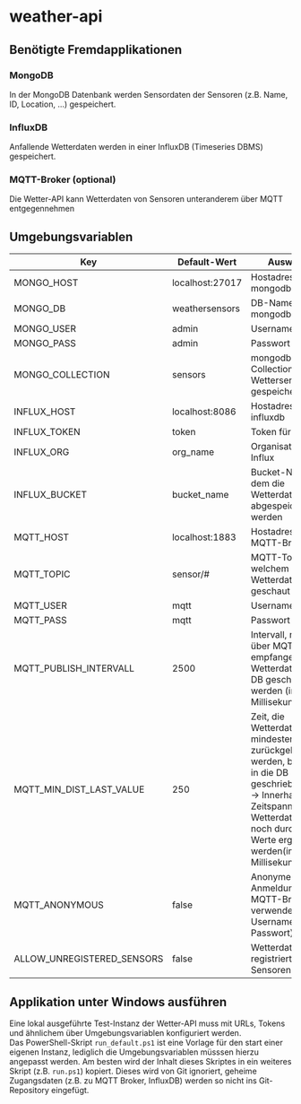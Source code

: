 # weather-api

## Benötigte Fremdapplikationen
### MongoDB
In der MongoDB Datenbank werden Sensordaten der Sensoren (z.B. Name, ID, Location, ...) gespeichert.

### InfluxDB
Anfallende Wetterdaten werden in einer InfluxDB (Timeseries DBMS) gespeichert. 

### MQTT-Broker (optional)
Die Wetter-API kann Wetterdaten von Sensoren unteranderem über MQTT entgegennehmen


## Umgebungsvariablen
Key | Default-Wert  | Auswirkung
-------- | ---------- | ----------
MONGO_HOST | localhost:27017 | Hostadresse mongodb
MONGO_DB   | weathersensors  | DB-Namen mongodb
MONGO_USER | admin | Username mongodb
MONGO_PASS | admin | Passwort mongodb
MONGO_COLLECTION | sensors | mongodb-Collection, in der Wettersensoren gespeichert werden
INFLUX_HOST | localhost:8086 | Hostadresse influxdb
INFLUX_TOKEN | token | Token für influxDB
INFLUX_ORG | org_name | Organisationsnamen Influx
INFLUX_BUCKET | bucket_name | Bucket-Namen, in dem die Wetterdaten abgespeichert werden
MQTT_HOST | localhost:1883 | Hostadresse MQTT-Broker
MQTT_TOPIC | sensor/# | MQTT-Topic, in welchem nach Wetterdaten geschaut wird
MQTT_USER | mqtt | Username für MQTT
MQTT_PASS | mqtt | Passwort für MQTT
MQTT_PUBLISH_INTERVALL | 2500 | Intervall, nachdem über MQTT empfangene Wetterdaten in die DB geschrieben werden (in Millisekunden)
MQTT_MIN_DIST_LAST_VALUE | 250 | Zeit, die Wetterdaten mindestens zurückgehalten werden, bevor diese in die DB geschrieben werden -> Innerhalb dieser Zeitspanne kann ein Wetterdatensatz noch durch andere Werte ergänzt werden(in Millisekunden)
MQTT_ANONYMOUS | false | Anonyme Anmeldung am MQTT-Broker verwenden (ohne Username und Passwort)
ALLOW_UNREGISTERED_SENSORS | false | Wetterdaten nicht registrierter Sensoren erlauben


## Applikation unter Windows ausführen

Eine lokal ausgeführte Test-Instanz der Wetter-API muss mit URLs, Tokens und ähnlichem über Umgebungsvariablen konfiguriert werden.  
Das PowerShell-Skript `run_default.ps1` ist eine Vorlage für den start einer eigenen Instanz, lediglich die Umgebungsvariablen müsssen hierzu angepasst werden. Am besten wird der Inhalt dieses Skriptes in ein weiteres Skript (z.B. `run.ps1`) kopiert. Dieses wird von Git ignoriert, geheime Zugangsdaten (z.B. zu MQTT Broker, InfluxDB) werden so nicht ins Git-Repository eingefügt.
